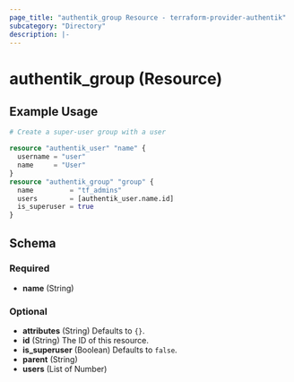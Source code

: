 ```yaml
---
page_title: "authentik_group Resource - terraform-provider-authentik"
subcategory: "Directory"
description: |-
---
```


# authentik_group (Resource)

## Example Usage

```terraform
# Create a super-user group with a user

resource "authentik_user" "name" {
  username = "user"
  name     = "User"
}
resource "authentik_group" "group" {
  name         = "tf_admins"
  users        = [authentik_user.name.id]
  is_superuser = true
}
```

<!-- schema generated by tfplugindocs -->
## Schema

### Required

- **name** (String)

### Optional

- **attributes** (String) Defaults to `{}`.
- **id** (String) The ID of this resource.
- **is_superuser** (Boolean) Defaults to `false`.
- **parent** (String)
- **users** (List of Number)

